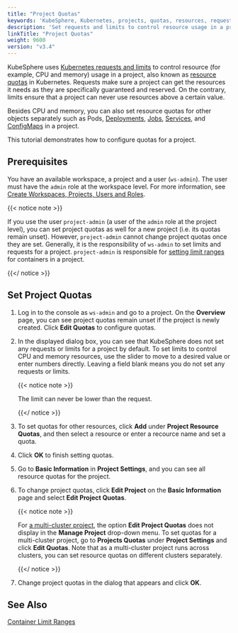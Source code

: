 ```yaml
---
title: "Project Quotas"
keywords: 'KubeSphere, Kubernetes, projects, quotas, resources, requests, limits'
description: 'Set requests and limits to control resource usage in a project.'
linkTitle: "Project Quotas"
weight: 9600
version: "v3.4"
---
```


KubeSphere uses [Kubernetes requests and limits](https://kubesphere.io/blogs/understand-requests-and-limits-in-kubernetes/) to control resource (for example, CPU and memory) usage in a project, also known as [resource quotas](https://kubernetes.io/docs/concepts/policy/resource-quotas/) in Kubernetes. Requests make sure a project can get the resources it needs as they are specifically guaranteed and reserved. On the contrary, limits ensure that a project can never use resources above a certain value.

Besides CPU and memory, you can also set resource quotas for other objects separately such as Pods, [Deployments](../../project-user-guide/application-workloads/deployments/), [Jobs](../../project-user-guide/application-workloads/jobs/), [Services](../../project-user-guide/application-workloads/services/), and [ConfigMaps](../../project-user-guide/configuration/configmaps/) in a project.

This tutorial demonstrates how to configure quotas for a project.

## Prerequisites

You have an available workspace, a project and a user (`ws-admin`). The user must have the `admin` role at the workspace level. For more information, see [Create Workspaces, Projects, Users and Roles](../../quick-start/create-workspace-and-project/).

{{< notice note >}}

If you use the user `project-admin` (a user of the `admin` role at the project level), you can set project quotas as well for a new project (i.e. its quotas remain unset). However, `project-admin` cannot change project quotas once they are set. Generally, it is the responsibility of `ws-admin` to set limits and requests for a project. `project-admin` is responsible for [setting limit ranges](../../project-administration/container-limit-ranges/) for containers in a project.

{{</ notice >}} 

## Set Project Quotas

1. Log in to the console as `ws-admin` and go to a project. On the **Overview** page, you can see project quotas remain unset if the project is newly created. Click **Edit Quotas** to configure quotas.

2. In the displayed dialog box, you can see that KubeSphere does not set any requests or limits for a project by default. To set 
limits to control CPU and memory resources, use the slider to move to a desired value or enter numbers directly. Leaving a field blank means you do not set any requests or limits. 

   {{< notice note >}}

   The limit can never be lower than the request.

   {{</ notice >}} 

3. To set quotas for other resources, click **Add** under **Project Resource Quotas**, and then select a resource or enter a recource name and set a quota.

4. Click **OK** to finish setting quotas.

5. Go to **Basic Information** in **Project Settings**, and you can see all resource quotas for the project.

6. To change project quotas, click **Edit Project** on the **Basic Information** page and select **Edit Project Quotas**.

   {{< notice note >}}

   For [a multi-cluster project](../../project-administration/project-and-multicluster-project/#multi-cluster-projects), the option **Edit Project Quotas** does not display in the **Manage Project** drop-down menu. To set quotas for a multi-cluster project, go to **Projects Quotas** under **Project Settings** and click **Edit Quotas**. Note that as a multi-cluster project runs across clusters, you can set resource quotas on different clusters separately.

   {{</ notice >}} 

7. Change project quotas in the dialog that appears and click **OK**.

## See Also

[Container Limit Ranges](../../project-administration/container-limit-ranges/)
